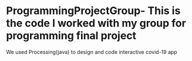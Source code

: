 # ProgrammingProjectGroup- This is the code I worked with my group for programming final project 
We used Processing(java) to design and code interactive covid-19 app 
